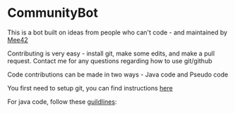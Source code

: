 # CommunityBot
This is a bot built on ideas from people who can't code - and maintained by [Mee42](https://github.com/Mee42)


Contributing is very easy - install git, make some edits, and make a pull request. Contact me for any questions regarding how to use git/github

Code contributions can be made in two ways - Java code and Pseudo code

You first need to setup git, you can find instructions [here](https://github.com/Mee42/community-bot/wiki/Git)

For java code, follow these [guildlines](https://github.com/Mee42/community-bot/wiki/Java):